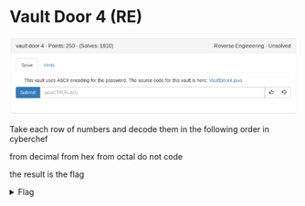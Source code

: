 # Vault Door 4 (RE)

![title](images/title.png)

Take each row of numbers and decode them in the following order in cyberchef

from decimal
from hex
from octal
do not code

the result is the flag

<details>
	<summary>Flag</summary>

picoCTF{jU5t_4_bUnCh_0f_bYt3s_7a1c8c668b}
</details>